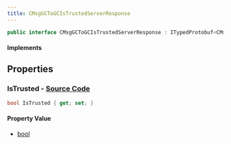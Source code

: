 ```yaml
---
title: CMsgGCToGCIsTrustedServerResponse
---
```


```csharp
public interface CMsgGCToGCIsTrustedServerResponse : ITypedProtobuf<CMsgGCToGCIsTrustedServerResponse>, INativeHandle
```

#### Implements

## Properties

### **IsTrusted** - [Source Code](https://github.com/swiftly-solution/swiftlys2/blob/main/managed/src/SwiftlyS2.Generated/Protobufs/Interfaces/CMsgGCToGCIsTrustedServerResponse.cs#L13)

```csharp
bool IsTrusted { get; set; }
```

#### Property Value

- [bool](https://learn.microsoft.com/dotnet/api/system.boolean)


